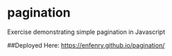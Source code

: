 # pagination
Exercise demonstrating simple pagination in Javascript


##Deployed Here:
https://enfenry.github.io/pagination/

